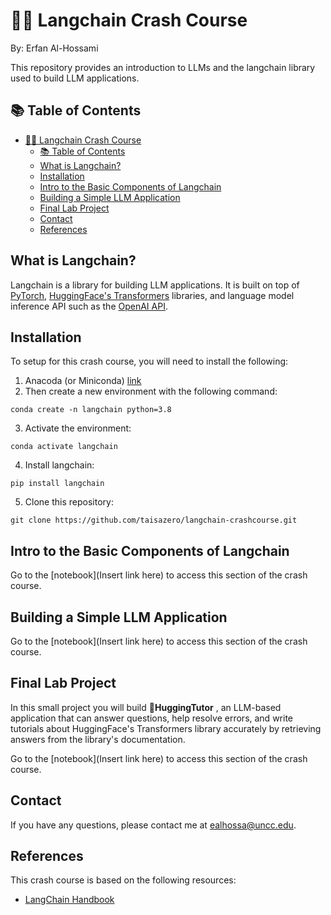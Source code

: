 # 🦜️🔗 Langchain Crash Course
By: Erfan Al-Hossami

This repository provides an introduction to LLMs and the langchain library used to build LLM applications.

## 📚️ Table of Contents
- [🦜️🔗 Langchain Crash Course](#️-langchain-crash-course)
  - [📚️ Table of Contents](#️-table-of-contents)
  - [What is Langchain?](#what-is-langchain)
  - [Installation](#installation)
  - [Intro to the Basic Components of Langchain](#intro-to-the-basic-components-of-langchain)
  - [Building a Simple LLM Application](#building-a-simple-llm-application)
  - [Final Lab Project](#final-lab-project)
  - [Contact](#contact)
  - [References](#references)

## What is Langchain?
Langchain is a library for building LLM applications. It is built on top of [PyTorch](https://pytorch.org/), [HuggingFace's Transformers](https://github.com/huggingface/transformers) libraries, and language model inference API such as the [OpenAI API](https://openai.com/blog/openai-api).

## Installation
To setup for this crash course, you will need to install the following:
1. Anacoda (or Miniconda) [link](https://docs.conda.io/projects/conda/en/latest/user-guide/install/)
2. Then create a new environment with the following command:
```
conda create -n langchain python=3.8
```
3. Activate the environment:
```
conda activate langchain
```
4. Install langchain:
```
pip install langchain
```
5. Clone this repository:
```
git clone https://github.com/taisazero/langchain-crashcourse.git
```

## Intro to the Basic Components of Langchain
Go to the [notebook](Insert link here) to access this section of the crash course.

## Building a Simple LLM Application
Go to the [notebook](Insert link here) to access this section of the crash course.

## Final Lab Project
In this small project you will build 🤗**HuggingTutor** ,  an LLM-based application that can answer questions, help resolve errors, and write tutorials about HuggingFace's Transformers library accurately by retrieving answers from the library's documentation.


Go to the [notebook](Insert link here) to access this section of the crash course. 

## Contact
If you have any questions, please contact me at [ealhossa@uncc.edu](mailto:ealhossa@uncc.edu).

## References
This crash course is based on the following resources:
- [LangChain Handbook](https://www.pinecone.io/learn/series/langchain/langchain-intro/)
